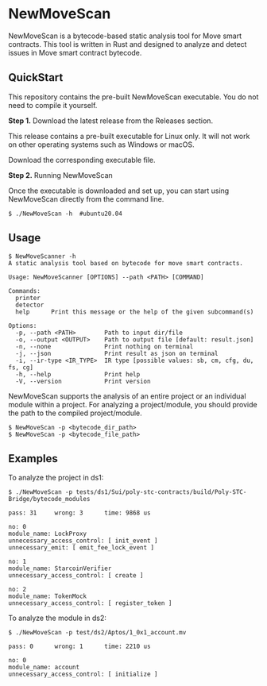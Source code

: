 # NewMoveScan

NewMoveScan is a bytecode-based static analysis tool for Move smart contracts. This tool is written in Rust and designed to analyze and detect issues in Move smart contract bytecode.

## QuickStart

This repository contains the pre-built NewMoveScan executable. You do not need to compile it yourself.

**Step 1.** Download the latest release from the Releases section.

This release contains a pre-built executable for Linux only. It will not work on other operating systems such as Windows or macOS.

Download the corresponding executable file.

**Step 2.** Running NewMoveScan

Once the executable is downloaded and set up, you can start using NewMoveScan directly from the command line.

```shell
$ ./NewMoveScan -h  #ubuntu20.04
```

## Usage

```
$ NewMoveScanner -h
A static analysis tool based on bytecode for move smart contracts.

Usage: NewMoveScanner [OPTIONS] --path <PATH> [COMMAND]

Commands:
  printer
  detector
  help      Print this message or the help of the given subcommand(s)

Options:
  -p, --path <PATH>        Path to input dir/file
  -o, --output <OUTPUT>    Path to output file [default: result.json]
  -n, --none               Print nothing on terminal
  -j, --json               Print result as json on terminal
  -i, --ir-type <IR_TYPE>  IR type [possible values: sb, cm, cfg, du, fs, cg]
  -h, --help               Print help
  -V, --version            Print version
```
NewMoveScan supports the analysis of an entire project or an individual module within a project. For analyzing a project/module, you should provide the path to the compiled project/module.

```shell
$ NewMoveScan -p <bytecode_dir_path>
$ NewMoveScan -p <bytecode_file_path>
```
## Examples

To analyze the project in ds1:

```shell
$ ./NewMoveScan -p tests/ds1/Sui/poly-stc-contracts/build/Poly-STC-Bridge/bytecode_modules
```

```shell
pass: 31     wrong: 3      time: 9868 us

no: 0
module_name: LockProxy
unnecessary_access_control: [ init_event ] 
unnecessary_emit: [ emit_fee_lock_event ] 

no: 1
module_name: StarcoinVerifier
unnecessary_access_control: [ create ]

no: 2
module_name: TokenMock
unnecessary_access_control: [ register_token ] 
```

To analyze the module in ds2:

```shell
$ ./NewMoveScan -p test/ds2/Aptos/1_0x1_account.mv
```

```shell
pass: 0      wrong: 1      time: 2210 us

no: 0
module_name: account
unnecessary_access_control: [ initialize ]
```

